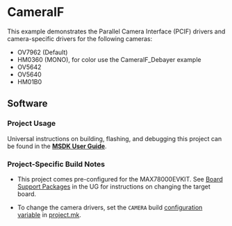 # CameraIF

This example demonstrates the Parallel Camera Interface (PCIF) drivers and camera-specific drivers for the following cameras:

* OV7962 (Default)
* HM0360 (MONO), for color use the CameraIF_Debayer example
* OV5642
* OV5640
* HM01B0

## Software

### Project Usage

Universal instructions on building, flashing, and debugging this project can be found in the **[MSDK User Guide](https://analogdevicesinc.github.io/msdk/USERGUIDE/)**.

### Project-Specific Build Notes

* This project comes pre-configured for the MAX78000EVKIT.  See [Board Support Packages](https://analogdevicesinc.github.io/msdk/USERGUIDE/#board-support-packages) in the UG for instructions on changing the target board.

* To change the camera drivers, set the `CAMERA` build [configuration variable](.vscode/README.md#build-configuration) in [project.mk](project.mk).
